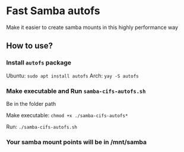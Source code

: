 # Fast Samba autofs

Make it easier to create samba mounts in this highly performance way

## How to use?

### Install `autofs` package

Ubuntu: `sudo apt install autofs`
Arch: `yay -S autofs`

### Make executable and Run `samba-cifs-autofs.sh`

Be in the folder path

Make executable: `chmod +x ./samba-cifs-autofs*`

Run: `./samba-cifs-autofs.sh`

### Your samba mount points will be in /mnt/samba